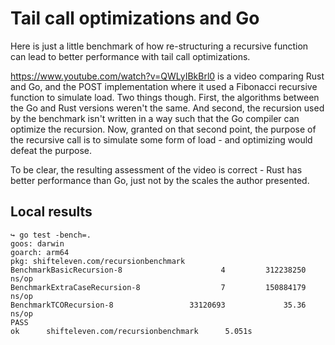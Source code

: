 # Tail call optimizations and Go

Here is just a little benchmark of how re-structuring a recursive function can
lead to better performance with tail call optimizations.

<https://www.youtube.com/watch?v=QWLyIBkBrl0> is a video comparing Rust and Go,
and the POST implementation where it used a Fibonacci recursive function to
simulate load. Two things though. First, the algorithms between the Go and
Rust versions weren't the same. And second, the recursion used by the
benchmark isn't written in a way such that the Go compiler can optimize the
recursion. Now, granted on that second point, the purpose of the recursive call
is to simulate some form of load - and optimizing would defeat the purpose.

To be clear, the resulting assessment of the video is correct - Rust has better
performance than Go, just not by the scales the author presented.

## Local results

    ↪ go test -bench=.
    goos: darwin
    goarch: arm64
    pkg: shifteleven.com/recursionbenchmark
    BenchmarkBasicRecursion-8                      4         312238250 ns/op
    BenchmarkExtraCaseRecursion-8                  7         150884179 ns/op
    BenchmarkTCORecursion-8                 33120693             35.36 ns/op
    PASS
    ok      shifteleven.com/recursionbenchmark      5.051s
